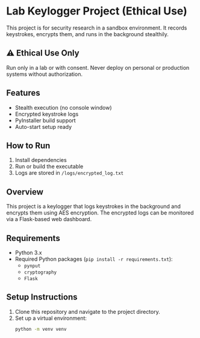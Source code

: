# Lab Keylogger Project (Ethical Use)

This project is for security research in a sandbox environment. It records keystrokes, encrypts them, and runs in the background stealthily.

## ⚠️ Ethical Use Only

Run only in a lab or with consent. Never deploy on personal or production systems without authorization.

## Features

- Stealth execution (no console window)
- Encrypted keystroke logs
- PyInstaller build support
- Auto-start setup ready

## How to Run

1. Install dependencies
2. Run or build the executable
3. Logs are stored in `/logs/encrypted_log.txt`

## Overview

This project is a keylogger that logs keystrokes in the background and encrypts them using AES encryption. The encrypted logs can be monitored via a Flask-based web dashboard.

## Requirements

- Python 3.x
- Required Python packages (`pip install -r requirements.txt`):
  - `pynput`
  - `cryptography`
  - `Flask`

## Setup Instructions

1. Clone this repository and navigate to the project directory.
2. Set up a virtual environment:
   ```bash
   python -m venv venv
   ```
